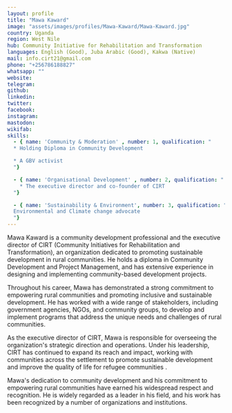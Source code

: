```yaml
---
layout: profile
title: "Mawa Kaward"
image: "assets/images/profiles/Mawa-Kaward/Mawa-Kaward.jpg"
country: Uganda
region: West Nile
hub: Community Initiative for Rehabilitation and Transformation
languages: English (Good), Juba Arabic (Good), Kakwa (Native)
mail: info.cirt21@gmail.com
phone: "+256786188827"
whatsapp: ""
website: 
telegram: 
github: 
linkedin: 
twitter: 
facebook: 
instagram: 
mastodon: 
wikifab: 
skills:
  - { name: 'Community & Moderation' , number: 1, qualification: "
  * Holding Diploma in Community Development

  * A GBV activist
  "}

  - { name: 'Organisational Development' , number: 2, qualification: "
    * The executive director and co-founder of CIRT 
  "}

  - { name: 'Sustainability & Environment', number: 3, qualification: "
  Environmental and Climate change advocate
  "}
---
```

Mawa Kaward is a community development professional and the executive director of CIRT (Community Initiatives for Rehabilitation and Transformation), an organization dedicated to promoting sustainable development in rural communities. He holds a diploma in Community Development and Project Management, and has extensive experience in designing and implementing community-based development projects.

Throughout his career, Mawa has demonstrated a strong commitment to empowering rural communities and promoting inclusive and sustainable development. He has worked with a wide range of stakeholders, including government agencies, NGOs, and community groups, to develop and implement programs that address the unique needs and challenges of rural communities.

As the executive director of CIRT, Mawa is responsible for overseeing the organization's strategic direction and operations. Under his leadership, CIRT has continued to expand its reach and impact, working with communities across the settlement to promote sustainable development and improve the quality of life for refugee communities .

Mawa's dedication to community development and his commitment to empowering rural communities have earned his widespread respect and recognition. He is widely regarded as a leader in his field, and his work has been recognized by a number of organizations and institutions.

